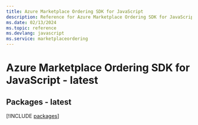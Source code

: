 ```yaml
---
title: Azure Marketplace Ordering SDK for JavaScript
description: Reference for Azure Marketplace Ordering SDK for JavaScript
ms.date: 02/13/2024
ms.topic: reference
ms.devlang: javascript
ms.service: marketplaceordering
---
```

# Azure Marketplace Ordering SDK for JavaScript - latest
## Packages - latest
[!INCLUDE [packages](marketplace-ordering-index.md)]